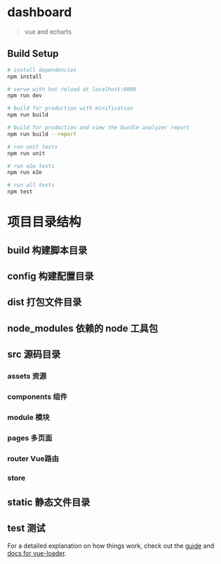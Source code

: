 # dashboard

> vue and echarts

## Build Setup

``` bash
# install dependencies
npm install

# serve with hot reload at localhost:8080
npm run dev

# build for production with minification
npm run build

# build for production and view the bundle analyzer report
npm run build --report

# run unit tests
npm run unit

# run e2e tests
npm run e2e

# run all tests
npm test
```
# 项目目录结构
## build 构建脚本目录
## config 构建配置目录
## dist 打包文件目录
## node_modules 依赖的 node 工具包
## src 源码目录
### assets 资源
### components 组件
### module 模块
### pages 多页面
### router Vue路由
### store 
## static 静态文件目录
## test 测试



For a detailed explanation on how things work, check out the [guide](http://vuejs-templates.github.io/webpack/) and [docs for vue-loader](http://vuejs.github.io/vue-loader).
